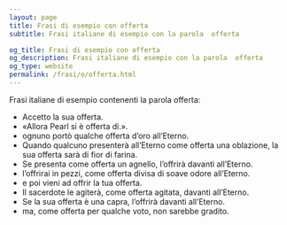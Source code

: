 ```yaml
---
layout: page
title: Frasi di esempio con offerta 
subtitle: Frasi italiane di esempio con la parola  offerta

og_title: Frasi di esempio con offerta 
og_description: Frasi italiane di esempio con la parola  offerta
og_type: website
permalink: /frasi/o/offerta.html
---
```


Frasi italiane di esempio contenenti la parola offerta:


- Accetto la sua offerta.
- «Allora Pearl si è offerta di.».
- ognuno portò qualche offerta d’oro all’Eterno.
- Quando qualcuno presenterà all’Eterno come offerta una oblazione, la sua offerta sarà di fior di farina.
- Se presenta come offerta un agnello, l’offrirà davanti all’Eterno.
- l’offrirai in pezzi, come offerta divisa di soave odore all’Eterno.
- e poi vieni ad offrir la tua offerta.
- Il sacerdote le agiterà, come offerta agitata, davanti all’Eterno.
- Se la sua offerta è una capra, l’offrirà davanti all’Eterno.
- ma, come offerta per qualche voto, non sarebbe gradito.
